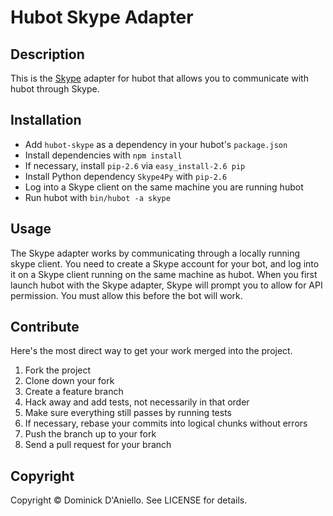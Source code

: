 # Hubot Skype Adapter

## Description

This is the [Skype](http://skype.com) adapter for hubot that allows you 
to communicate with hubot through Skype.

## Installation

* Add `hubot-skype` as a dependency in your hubot's `package.json`
* Install dependencies with `npm install`
* If necessary, install `pip-2.6` via `easy_install-2.6 pip`
* Install Python dependency `Skype4Py` with `pip-2.6`
* Log into a Skype client on the same machine you are running hubot
* Run hubot with `bin/hubot -a skype`

## Usage

The Skype adapter works by communicating through a locally running skype
client. You need to create a Skype account for your bot, and log into it
on a Skype client running on the same machine as hubot. When you first
launch hubot with the Skype adapter, Skype will prompt you to allow for
API permission. You must allow this before the bot will work.

## Contribute

Here's the most direct way to get your work merged into the project.

1. Fork the project
2. Clone down your fork
3. Create a feature branch
4. Hack away and add tests, not necessarily in that order
5. Make sure everything still passes by running tests
6. If necessary, rebase your commits into logical chunks without errors
7. Push the branch up to your fork
8. Send a pull request for your branch

## Copyright

Copyright &copy; Dominick D'Aniello. See LICENSE for details.